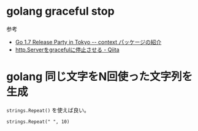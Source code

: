 # golang graceful stop

参考

- [Go 1.7 Release Party in Tokyo -- context パッケージの紹介](http://go-talks.appspot.com/github.com/matope/talks/2016/context/context.slide#1)
- [http.Serverをgracefulに停止させる - Qiita](http://qiita.com/nyamage/items/35feebdb1d39a570930a)

# golang 同じ文字をN回使った文字列を生成

`strings.Repeat()` を使えば良い。

```
strings.Repeat(" ", 10)
```
